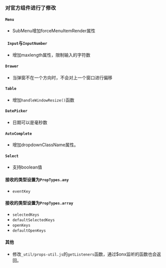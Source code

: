 ### 对官方组件进行了修改

#### `Menu`
- SubMenu增加forceMenuItemRender属性

#### ` Input`与`InputNumber`
- 增加maxlength属性，限制输入的字符数

#### `Drawer`
- 当弹窗不在一个方向时，不会对上一个窗口进行偏移

#### `Table`
- 增加`handleWindowResize()`函数

#### `DatePicker`
- 日期可以是毫秒数

#### `AutoComplete`
- 增加dropdownClassName属性。

#### `Select`
- 支持boolean值

#### 接收的类型设置为`PropTypes.any`
- `eventKey`

#### 接收的类型设置为`PropTypes.array`
- `selectedKeys`
- `defaultSelectedKeys`
- `openKeys`
- `defaultOpenKeys`

#### 其他
- 修改`_util/props-util.js`的`getListeners`函数，通过$onx监听的函数也会返回。
